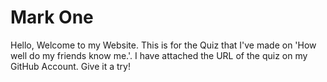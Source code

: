 # Mark One

Hello, Welcome to my Website. This is for the Quiz that I've made on 'How well do my friends know me.'. I have attached the URL of the quiz on my GitHub Account. Give it a try!